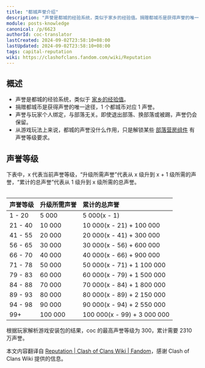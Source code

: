 ```yaml
---
title: "都城声誉介绍"
description: "声誉是都城的经验系统，类似于家乡的经验值。捐赠都城币是获得声誉的唯一途径，一个都城币对应 1 声誉。声誉与玩家个人绑定，与部落无关。即使退出部落、换部落或被踢，声誉仍会保留。"
module: posts-knowledge
canonical: /p/6623
authorId: coc-translator
lastCreated: 2024-09-02T23:58:10+08:00
lastUpdated: 2024-09-02T23:58:10+08:00
tags: capital-reputation
wiki: https://clashofclans.fandom.com/wiki/Reputation
---
```


<Pic src="/p/6623/Reputation_Icon.jpg" width="723" height="213" alt="都城声誉图标" :lazyLoading="false" maxWidth="241px" />

## 概述

- 声誉是都城的经验系统，类似于 [家乡的经验值](/p/1444)。
- 捐赠都城币是获得声誉的唯一途径，1 个都城币对应 1 声誉。
- 声誉与玩家个人绑定，与部落无关。即使退出部落、换部落或被踢，声誉仍会保留。
- 从游戏玩法上来说，都城的声誉没什么作用，只是解锁某些 [部落营房组件](/p/6637) 有声誉等级要求。

## 声誉等级

下表中，x 代表当前声誉等级，“升级所需声誉”代表从 x 级升到 x + 1 级所需的声誉，“累计的总声誉”代表从 1 级升到 x 级所需的总声誉。

<Table class="cp-capital-reputation">

| 声誉等级 | 升级所需声誉 | 累计的总声誉 |
|  ---    |   ---   |  :--  |
|  1 - 20 |   5 000 | 5 000(x - 1) |
| 21 - 40 |  10 000 | 10 000(x - 21) + 100 000 |
| 41 - 55 |  20 000 | 20 000(x - 41) + 300 000 |
| 56 - 65 |  30 000 | 30 000(x - 56) + 600 000 |
| 66 - 70 |  40 000 | 40 000(x - 66) + 900 000 |
| 71 - 78 |  50 000 | 50 000(x - 71) + 1 100 000 |
| 79 - 83 |  60 000 | 60 000(x - 79) + 1 500 000 |
| 84 - 88 |  70 000 | 70 000(x - 84) + 1 800 000 |
| 89 - 93 |  80 000 | 80 000(x - 89) + 2 150 000 |
| 94 - 98 |  90 000 | 90 000(x - 94) + 2 550 000 |
|   99+   | 100 000 | 100 000(x - 99) + 3 000 000 |

</Table>

根据玩家解析游戏安装包的结果，coc 的最高声誉等级为 300，累计需要 2310 万声誉。

<PostCopyright>
本文内容翻译自 <a href="https://clashofclans.fandom.com/wiki/Reputation" target="_blank">Reputation | Clash of Clans Wiki | Fandom</a>，感谢 Clash of Clans Wiki 提供的信息。
</PostCopyright>

<style lang="scss">
.cp-capital-reputation {
    max-width: 550px;

    table {
        min-width: 420px;
    }
}
</style>